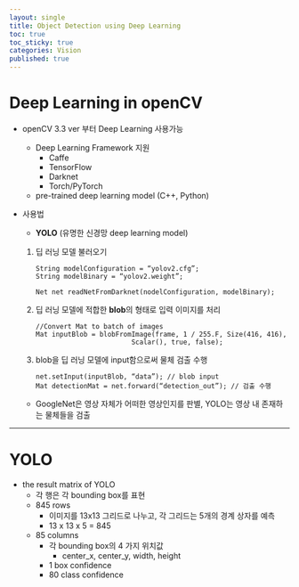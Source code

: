 ```yaml
---
layout: single
title: Object Detection using Deep Learning
toc: true
toc_sticky: true
categories: Vision
published: true
---
```


# Deep Learning in openCV
* openCV 3.3 ver 부터 Deep Learning 사용가능
    * Deep Learning Framework 지원
        * Caffe
        * TensorFlow
        * Darknet
        * Torch/PyTorch
    * pre-trained deep learning model (C++, Python)
* 사용법
    * **YOLO** (유명한 신경망 deep learning model)
    
	1. 딥 러닝 모델 불러오기<br/>
		```
		String modelConfiguration = “yolov2.cfg”;
		String modelBinary = “yolov2.weight”;

		Net net readNetFromDarknet(nodelConfiguration, modelBinary);
		```
		
	2. 딥 러닝 모델에 적합한 **blob**의 형태로 입력 이미지를 처리<br/>
		```
		//Convert Mat to batch of images
		Mat inputBlob = blobFromImage(frame, 1 / 255.F, Size(416, 416),
								Scalar(), true, false);
		```
		
	3. blob을 딥 러닝 모델에 input함으로써 물체 검출 수행<br/>
		```
		net.setInput(inputBlob, “data”); // blob input
		Mat detectionMat = net.forward(“detection_out”); // 검출 수행
		```
		
	* GoogleNet은 영상 자체가 어떠한 영상인지를 판별, YOLO는 영상 내 존재하는 물체들을 검출

---------------

# YOLO
* the result matrix of YOLO
    * 각 행은 각 bounding box를 표현
    * 845 rows
        * 이미지를 13x13 그리드로 나누고, 각 그리드는 5개의 경계 상자를 예측
        * 13 x 13 x 5 = 845
    * 85 columns
        * 각 bounding box의 4 가지 위치값
            * center_x, center_y, width, height
        * 1 box confidence 
        * 80 class confidence
